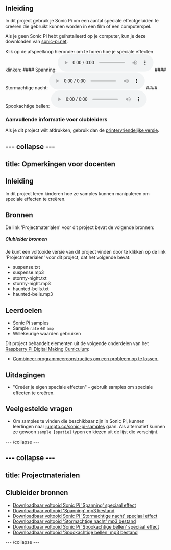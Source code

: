 ## Inleiding

In dit project gebruik je Sonic Pi om een aantal speciale effectgeluiden te creëren die gebruikt kunnen worden in een film of een computerspel.

Als je geen Sonic Pi hebt geïnstalleerd op je computer, kun je deze downloaden van [sonic-pi.net](https://sonic-pi.net/).

<div id="audio-preview" class="pdf-hidden">
  Klik op de afspeelknop hieronder om te horen hoe je speciale effecten klinken: #### Spanning: <audio controls preload> <source src="resources/suspense.mp3" type="audio/mpeg"> Je browser ondersteunt het <code>audio</code>-element niet. </audio> #### Stormachtige nacht: <audio controls preload> <source src="resources/stormy-night.mp3" type="audio/mpeg"> Je browser ondersteunt het <code>audio</code>-element niet. </audio> #### Spookachtige bellen: <audio controls preload> <source src="resources/haunted-bells.mp3" type="audio/mpeg"> Je browser ondersteunt het <code>audio</code>-element niet. </audio>
</div>

### Aanvullende informatie voor clubleiders

Als je dit project wilt afdrukken, gebruik dan de [printervriendelijke versie](https://projects.raspberrypi.org/en/projects/special-effects/print).

## \--- collapse \---

## title: Opmerkingen voor docenten

## Inleiding

In dit project leren kinderen hoe ze samples kunnen manipuleren om speciale effecten te creëren.

## Bronnen

De link 'Projectmaterialen' voor dit project bevat de volgende bronnen:

##### Clubleider bronnen

Je kunt een voltooide versie van dit project vinden door te klikken op de link 'Projectmaterialen' voor dit project, dat het volgende bevat:

* suspense.txt
* suspense.mp3
* stormy-night.txt
* stormy-night.mp3
* haunted-bells.txt
* haunted-bells.mp3

## Leerdoelen

* Sonic Pi samples
* Sample `rate` en `amp`
* Willekeurige waarden gebruiken

Dit project behandelt elementen uit de volgende onderdelen van het [Raspberry Pi Digital Making Curriculum](http://rpf.io/curriculum):

* [Combineer programmeerconstructies om een ​​probleem op te lossen.](https://www.raspberrypi.org/curriculum/programming/builder)

## Uitdagingen

* "Creëer je eigen speciale effecten" - gebruik samples om speciale effecten te creëren.

## Veelgestelde vragen

* Om samples te vinden die beschikbaar zijn in Sonic Pi, kunnen leerlingen naar [jumpto.cc/sonic-pi-samples](http://jumpto.cc/sonic-pi-samples) gaan. Als alternatief kunnen ze gewoon `sample [spatie]` typen en kiezen uit de lijst die verschijnt.

\--- /collapse \---

## \--- collapse \---

## title: Projectmaterialen

## Clubleider bronnen

* [Downloadbaar voltooid Sonic Pi 'Spanning' speciaal effect](resources/suspense.txt)
* [Downloadbaar voltooid 'Spanning' mp3 bestand](resources/suspense.mp3)
* [Downloadbaar voltooid Sonic Pi 'Stormachtige nacht' speciaal effect](resources/stormy-night.txt)
* [Downloadbaar voltooid 'Stormachtige nacht' mp3 bestand](resources/stormy-night.mp3)
* [Downloadbaar voltooid Sonic Pi 'Spookachtige bellen' speciaal effect](resources/haunted-bells.txt)
* [Downloadbaar voltooid 'Spookachtige bellen' mp3 bestand](resources/haunted-bells.mp3)

\--- /collapse \---